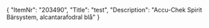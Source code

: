 {
  "ItemNr": "203490",
  "Title": "test",
  "Description": "Accu-Chek Spirit Bärsystem, alcantarafodral blå"
}